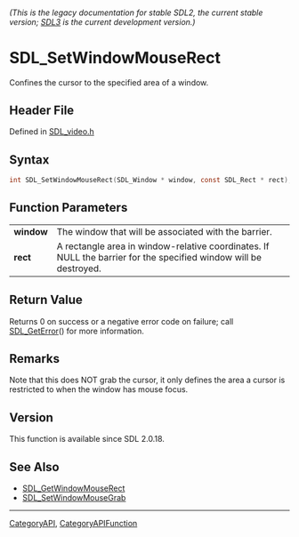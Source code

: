 ###### (This is the legacy documentation for stable SDL2, the current stable version; [SDL3](https://wiki.libsdl.org/SDL3/) is the current development version.)
# SDL_SetWindowMouseRect

Confines the cursor to the specified area of a window.

## Header File

Defined in [SDL_video.h](https://github.com/libsdl-org/SDL/blob/SDL2/include/SDL_video.h)

## Syntax

```c
int SDL_SetWindowMouseRect(SDL_Window * window, const SDL_Rect * rect);

```

## Function Parameters

|                |                                                                                                                  |
| -------------- | ---------------------------------------------------------------------------------------------------------------- |
| **window**     | The window that will be associated with the barrier.                                                             |
| **rect**       | A rectangle area in window-relative coordinates. If NULL the barrier for the specified window will be destroyed. |

## Return Value

Returns 0 on success or a negative error code on failure; call
[SDL_GetError](SDL_GetError)() for more information.

## Remarks

Note that this does NOT grab the cursor, it only defines the area a cursor
is restricted to when the window has mouse focus.

## Version

This function is available since SDL 2.0.18.

## See Also

- [SDL_GetWindowMouseRect](SDL_GetWindowMouseRect)
- [SDL_SetWindowMouseGrab](SDL_SetWindowMouseGrab)

----
[CategoryAPI](CategoryAPI), [CategoryAPIFunction](CategoryAPIFunction)

